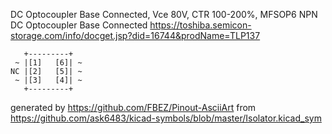 DC Optocoupler Base Connected, Vce 80V, CTR 100-200%, MFSOP6
NPN DC Optocoupler Base Connected
https://toshiba.semicon-storage.com/info/docget.jsp?did=16744&prodName=TLP137


	   +---------+
	 ~ |[1]   [6]| ~
	NC |[2]   [5]| ~
	 ~ |[3]   [4]| ~
	   +---------+


generated by https://github.com/FBEZ/Pinout-AsciiArt from https://github.com/ask6483/kicad-symbols/blob/master/Isolator.kicad_sym